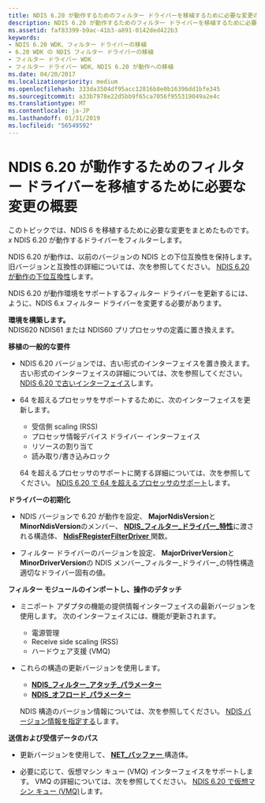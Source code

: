 ```yaml
---
title: NDIS 6.20 が動作するためのフィルター ドライバーを移植するために必要な変更の概要
description: NDIS 6.20 が動作するためのフィルター ドライバーを移植するために必要な変更の概要
ms.assetid: faf83399-b9ac-41b3-a891-0142ded422b3
keywords:
- NDIS 6.20 WDK、フィルター ドライバーの移植
- 6.20 WDK の NDIS フィルター ドライバーの移植
- フィルター ドライバー WDK
- フィルター ドライバー WDK、NDIS 6.20 が動作への移植
ms.date: 04/20/2017
ms.localizationpriority: medium
ms.openlocfilehash: 333da3504df95acc12816b8e0b16396dd1bfe345
ms.sourcegitcommit: a33b7978e22d5bb9f65ca7056f955319049a2e4c
ms.translationtype: MT
ms.contentlocale: ja-JP
ms.lasthandoff: 01/31/2019
ms.locfileid: "56549592"
---
```

# <a name="summary-of-changes-required-to-port-a-filter-driver-to-ndis-620"></a>NDIS 6.20 が動作するためのフィルター ドライバーを移植するために必要な変更の概要





このトピックでは、NDIS 6 を移植するために必要な変更をまとめたものです。*x* NDIS 6.20 が動作するドライバーをフィルターします。

NDIS 6.20 が動作は、以前のバージョンの NDIS との下位互換性を保持します。 旧バージョンと互換性の詳細については、次を参照してください。 [NDIS 6.20 が動作の下位互換性](ndis-6-20-backward-compatibility.md)します。

NDIS 6.20 が動作環境をサポートするフィルター ドライバーを更新するには、ように、NDIS 6.x フィルター ドライバーを変更する必要があります。

<a href="" id="build-environment"></a>**環境を構築します。**  
NDIS620 NDIS61 または NDIS60 プリプロセッサの定義に置き換えます。

<a href="" id="general-porting-requirements"></a>**移植の一般的な要件**  
-   NDIS 6.20 バージョンでは、古い形式のインターフェイスを置き換えます。 古い形式のインターフェイスの詳細については、次を参照してください。 [NDIS 6.20 で古いインターフェイス](obsolete-interfaces-in-ndis-6-20.md)します。

-   64 を超えるプロセッサをサポートするために、次のインターフェイスを更新します。

    -   受信側 scaling (RSS)
    -   プロセッサ情報デバイス ドライバー インターフェイス
    -   リソースの割り当て
    -   読み取り/書き込みロック

    64 を超えるプロセッサのサポートに関する詳細については、次を参照してください。 [NDIS 6.20 で 64 を超えるプロセッサのサポート](support-for-more-than-64-processors-in-ndis-6-20.md)します。

<a href="" id="driver-initialization"></a>**ドライバーの初期化**  
-   NDIS バージョンで 6.20 が動作を設定、 **MajorNdisVersion**と**MinorNdisVersion**のメンバー、 [ **NDIS\_フィルター\_ドライバー\_特性**](https://msdn.microsoft.com/library/windows/hardware/ff565515)に渡される構造体、 [ **NdisFRegisterFilterDriver** ](https://msdn.microsoft.com/library/windows/hardware/ff562608)関数。

-   フィルター ドライバーのバージョンを設定、 **MajorDriverVersion**と**MinorDriverVersion**の NDIS メンバー\_フィルター\_ドライバー\_の特性構造適切なドライバー固有の値。

<a href="" id="filter-module-attach-and-detach-operations"></a>**フィルター モジュールのインポートし、操作のデタッチ**  
-   ミニポート アダプタの機能の提供情報インターフェイスの最新バージョンを使用します。 次のインターフェイスには、機能が更新されます。
    -   電源管理
    -   Receive side scaling (RSS)
    -   ハードウェア支援 (VMQ)
-   これらの構造の更新バージョンを使用します。

    -   [**NDIS\_フィルター\_アタッチ\_パラメーター**](https://msdn.microsoft.com/library/windows/hardware/ff565481)
    -   [**NDIS\_オフロード\_パラメーター**](https://msdn.microsoft.com/library/windows/hardware/ff566706)

    NDIS 構造のバージョン情報については、次を参照してください。 [NDIS バージョン情報を指定する](specifying-ndis-version-information.md)します。

<a href="" id="send-and-receive-data-paths"></a>**送信および受信データのパス**  
-   更新バージョンを使用して、 [ **NET\_バッファー** ](https://msdn.microsoft.com/library/windows/hardware/ff568376)構造体。

-   必要に応じて、仮想マシン キュー (VMQ) インターフェイスをサポートします。 VMQ の詳細については、次を参照してください。 [NDIS 6.20 で仮想マシン キュー (VMQ)](virtual-machine-queue--vmq--in-ndis-6-20.md)します。

 

 





